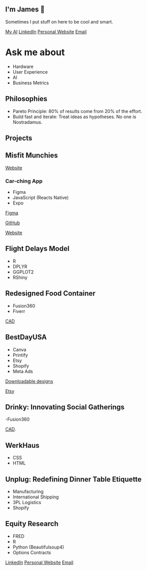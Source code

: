 ## I'm James 👋
Sometimes I put stuff on here to be cool and smart.

[My AI](https://chat.openai.com/g/g-4Ywacg0Tt-jamescareergpt)
[LinkedIn](https://www.linkedin.com/in/james--coleman/)
[Personal Website](https://www.jecolemans.com/)
[Email](mailto:jamescscoleman@gmail.com) 


  
# Ask me about
 - Hardware
 - User Experience
 - AI
 - Business Metrics 


## Philosophies

- Pareto Principle: 80% of results come from 20% of the effort.
- Build fast and iterate: Treat ideas as hypotheses. No one is Nostradamus.

## Projects
## Misfit Munchies

[Website](https://www.misfit-munchies.com/)

### Car-ching App
- Figma
- JavaScript (Reacts Native)
- Expo

[Figma](https://www.figma.com/file/kUBiJlgO5C4dgNS49pelCO/Car-Ching-v2.3?type=design&node-id=0%3A1&mode=design&t=hg5Vm1gAALJiSWBH-1)

[GitHub](https://github.com/jamescscoleman/Car-Ching)

[Website](https://www.downloadching.com/)

## Flight Delays Model
- R
- DPLYR
- GGPLOT2
- RShiny

## Redesigned Food Container
- Fusion360
- Fiverr

[CAD](https://github.com/jamescscoleman/Old-Project-Archive)

## BestDayUSA
- Canva
- Printify
- Etsy
- Shopify
- Meta Ads

[Downloadable designs](https://github.com/jamescscoleman/BestDayUSADesigns)

[Etsy](https://www.etsy.com/shop/BestDayUSA)

## Drinky: Innovating Social Gatherings
-Fusion360

[CAD](https://github.com/jamescscoleman/DrinkyCAD).

## WerkHaus
- CSS
- HTML

## Unplug: Redefining Dinner Table Etiquette
- Manufacturing
- International Shipping
- 3PL Logistics
- Shopify

## Equity Research
- FRED
- R
- Python (Beautifulsoup4)
- Options Contracts

[LinkedIn](https://www.linkedin.com/in/james--coleman/)
[Personal Website](https://www.jecolemans.com/)
[Email](mailto:jamescscoleman@gmail.com) 



